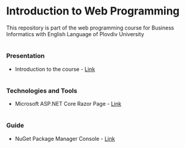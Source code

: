 # Introduction to Web Programming
This repository is part of the web programming course for Business Informatics with English Language of Plovdiv University


# 
### Presentation
* Introduction to the course - [Link](https://github.com/pkyurkchiev/web-programming-biel/blob/master/presentations/Introduction.pdf)


# 
### Technologies and Tools
* Microsoft ASP.NET Core Razor Page - [Link](https://docs.microsoft.com/en-us/aspnet/core/razor-pages/?view=aspnetcore-2.1&tabs=visual-studio)


#
### Guide
* NuGet Package Manager Console - [Link](https://github.com/pkyurkchiev/web-programming-biel/tree/master/documentations/nuget-console.md)
